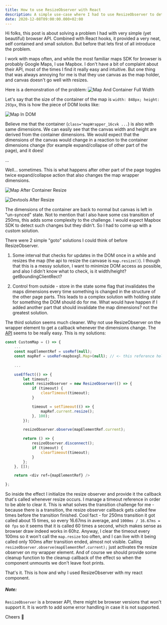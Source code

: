 ```yaml
---
title: How to use ResizeObserver with React
description: A simple use-case where I had to use ResizeObserver to detect a Mapbox GL JS wrapper element resize.
date: 2020-12-08T09:00:00.000+02:00
---
```


Hi folks, this post is about solving a problem I had with very simple (yet beautiful) browser API.
Combined with React hooks, it provided a very neat, self contained and small solution.
But before that lets first of all introduce the problem.

I work with maps often, and while the most familiar maps SDK for browser is probably Google Maps, I use Mapbox.
I don't have a bit of complaint about their API, most of the times I find it really easy and intuitive.
But one thing that was always annoying for me is that they use canvas as the map holder, and canvas doesn't go well with resizes.

Here is a demonstration of the problem:
![Map And Container Full Width](resize-observer/1.png)

Let's say that the size of the container of the map is `width: 848px; height: 293px`,
this is how the piece of DOM looks like:

![Map In DOM](resize-observer/2.png)

Believe me that the container (`class="mapWrapper_16cvk ...`) is also with same dimensions.
We can easily see that the canvas width and height are derived from the container dimensions.
We would expect that the dimensions of the canvas would change in a reaction to the container dimensions change
(for example expand/collapse of other part of the page), and it does!

...

Well... sometimes. This is what happens after other part of the page toggles twice expand/collapse action
that also changes the map wrapper dimensions.

![Map After Container Resize](resize-observer/3.png)

![Devtools After Resize](resize-observer/4.png)

The dimensions of the container are back to normal but canvas is left in "un-synced" state.
Not to mention that I also have some css transition of 250ms, this adds some complexity to the challenge.
I would expect Mapbox SDK to detect such changes but they didn't. So I had to come up with a custom solution.

There were 2 simple "goto" solutions I could think of before ResizeObserver.
1. Some interval that checks for updates in the DOM once in a while and resizes the map 
(the api to resize the canvase is `map.resize()`). 
I though that this is a messy solution, I want to minimize DOM access as possible, and also I didn't know what to check, is it width/height? getBoundingClientRect?

2. Control from outside - store in the state some flag that invalidates the maps dimensions 
every time something is changed in the structure of the other page parts. 
This leads to a complex solution with holding state for something the DOM should do for me.
What would have happen if I added another part that should invalidate the map dimensions?
not the greatest solution.

The third solution seems much cleaner. Why not use ResizeObserver on the wrapper element to get a callback whenever the dimensions change.
The [API](https://developer.mozilla.org/en-US/docs/Web/API/ResizeObserver) seems to be really easy. This is my solutions:

```typescript jsx
const CustomMap = () => {
    ...
    const mapElementRef = useRef(null);
    const mapRef = useRef<mapboxgl.Map>(null); // <- this reference holds the mapboxgl map instance
    
    ...

    useEffect(() => {
        let timeout;
        const resizeObserver = new ResizeObserver(() => {
            if (timeout) {
                clearTimeout(timeout);
            }

            timeout = setTimeout(() => {
                mapRef.current.resize();
            }, 100);
        });

        resizeObserver.observe(mapElementRef.current);

        return () => {
            resizeObserver.disconnect();
            if (timeout) {
                clearTimeout(timeout);
            }
        };
    }, []);

    return <div ref={mapElementRef} />

};
```

So inside the effect I initialize the resize observer and provide it the callback that's called whenever resize occurs.
I manage a timeout reference in order to be able to clear it. This is what solves the transition challenge for me - because there is a transition,
the resize observer callback gets called few times before the transition finished.
Cool fact - for 250ms transition it got called about 15 times, so every 16.67ms in average,
and `1000ms / 16.67ms = 60 fps` so it seems that it is called 60 times a second, which makes sense as browser draw indeed works in 60hz.
Anyway, I clear the timeout every 100ms so it won't call the `map.resize` too often,
and I can live with it being called only 100ms after transition ended, almost not visible.
Calling `resizeObserver.observe(mapElementRef.current);` just activates the resize observer on my wrapper element.
And of course we should provide some cleanup function to the cleanup callback of the effect so when the component unmounts we don't leave foot prints.

That's it. This is how and why I used ResizeObserver with my react component.

##### Note:
`ResizeObserver` is a browser API, there might be browser versions that won't support it.
It is worth to add some error handling in case it is not supported.

Cheers 🍻
